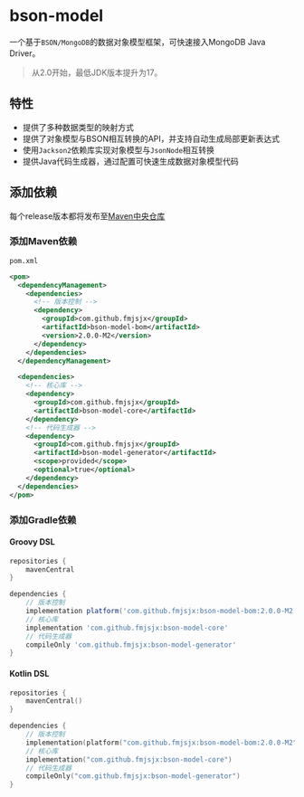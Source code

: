 # bson-model

一个基于`BSON/MongoDB`的数据对象模型框架，可快速接入MongoDB Java Driver。

> 从2.0开始，最低JDK版本提升为17。

## 特性

- 提供了多种数据类型的映射方式
- 提供了对象模型与BSON相互转换的API，并支持自动生成局部更新表达式
- 使用`Jackson2`依赖库实现对象模型与`JsonNode`相互转换
- 提供Java代码生成器，通过配置可快速生成数据对象模型代码

## 添加依赖

每个release版本都将发布至[Maven中央仓库](https://repo1.maven.org/maven2/)

### 添加Maven依赖

`pom.xml`
```xml
<pom>
  <dependencyManagement>
    <dependencies>
      <!-- 版本控制 -->
      <dependency>
        <groupId>com.github.fmjsjx</groupId>
        <artifactId>bson-model-bom</artifactId>
        <version>2.0.0-M2</version>
      </dependency>
    </dependencies>
  </dependencyManagement>

  <dependencies>
    <!-- 核心库 -->
    <dependency>
      <groupId>com.github.fmjsjx</groupId>
      <artifactId>bson-model-core</artifactId>
    </dependency>
    <!-- 代码生成器 -->
    <dependency>
      <groupId>com.github.fmjsjx</groupId>
      <artifactId>bson-model-generator</artifactId>
      <scope>provided</scope>
      <optional>true</optional>
    </dependency>
  </dependencies>
</pom>
```

### 添加Gradle依赖

#### Groovy DSL
```groovy
repositories {
    mavenCentral
}

dependencies {
    // 版本控制
    implementation platform('com.github.fmjsjx:bson-model-bom:2.0.0-M2')
    // 核心库
    implementation 'com.github.fmjsjx:bson-model-core'
    // 代码生成器
    compileOnly 'com.github.fmjsjx:bson-model-generator'
}
```
#### Kotlin DSL
```kotlin
repositories {
    mavenCentral()
}

dependencies {
    // 版本控制
    implementation(platform("com.github.fmjsjx:bson-model-bom:2.0.0-M2"))
    // 核心库
    implementation("com.github.fmjsjx:bson-model-core")
    // 代码生成器
    compileOnly("com.github.fmjsjx:bson-model-generator")
}
```

